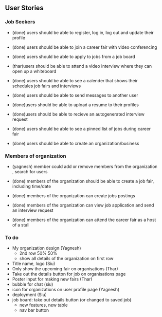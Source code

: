 ## User Stories

### Job Seekers

* (done) users should be able to register, log in, log out and update their profile 

* (done) users should be able to join a career fair with video conferencing

* (done) users should be able to apply to jobs from a job board

* (thar)users should be able to attend a video interview where they can open up a whiteboard

* (done) users should be able to see a calender that shows their schedules job fairs and interviews

* (done) users should be able to send messages to another user

* (done)users should be able to upload a resume to their profiles

* (done)users should be able to recieve an autogenerated interview request 

* (done) users should be able to see a pinned list of jobs during career fair

* (done) users should be able to create an organization/business

### Members of organization

* (yagnesh) member could add or remove members from the organization , search for users

* (done) members of the organization should be able to create a job fair, including time/date

* (done) members of the organization can create jobs postings

* (done) members of the organization can view job application and send an interview request

* (done) members of the organization can attend the career fair as a host of a stall

### To do

* My organization design (Yagnesh)
  * 2nd row 50% 50%
  * show all details of the organization on first row
* Title name, logo (Siu)
* Only show the upcoming fair on organisations (Thar)
* Take out the details button for job on organisations page
* Poster input for making new fairs (Thar)
* bubble for chat (siu)
* icon for organizations on user profile page (Yagnesh)
* deployment (Siu)
* job board: take out details button (or changed to saved job)
  * new features, new table
  * nav bar button